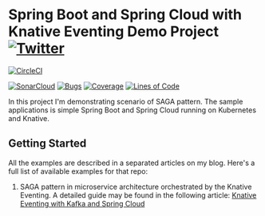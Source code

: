 # Spring Boot and Spring Cloud with Knative Eventing Demo Project [![Twitter](https://img.shields.io/twitter/follow/piotr_minkowski.svg?style=social&logo=twitter&label=Follow%20Me)](https://twitter.com/piotr_minkowski)

[![CircleCI](https://circleci.com/gh/piomin/sample-spring-boot-saga-eventing.svg?style=svg)](https://circleci.com/gh/piomin/sample-spring-boot-saga-eventing)

[![SonarCloud](https://sonarcloud.io/images/project_badges/sonarcloud-black.svg)](https://sonarcloud.io/dashboard?id=piomin_sample-spring-boot-saga-eventing)
[![Bugs](https://sonarcloud.io/api/project_badges/measure?project=piomin_sample-spring-boot-saga-eventing&metric=bugs)](https://sonarcloud.io/dashboard?id=piomin_sample-spring-boot-saga-eventing)
[![Coverage](https://sonarcloud.io/api/project_badges/measure?project=piomin_sample-spring-boot-saga-eventing&metric=coverage)](https://sonarcloud.io/dashboard?id=piomin_sample-spring-boot-saga-eventing)
[![Lines of Code](https://sonarcloud.io/api/project_badges/measure?project=piomin_sample-spring-boot-saga-eventing&metric=ncloc)](https://sonarcloud.io/dashboard?id=piomin_sample-spring-boot-saga-eventing)

In this project I'm demonstrating scenario of SAGA pattern. The sample applications is simple Spring Boot and Spring Cloud running on Kubernetes and Knative.

## Getting Started
All the examples are described in a separated articles on my blog. Here's a full list of available examples for that repo:
1. SAGA pattern in microservice architecture orchestrated by the Knative Eventing. A detailed guide may be found in the following article: [Knative Eventing with Kafka and Spring Cloud](https://piotrminkowski.com/2021/03/12/knative-eventing-with-kafka-and-spring-cloud/)